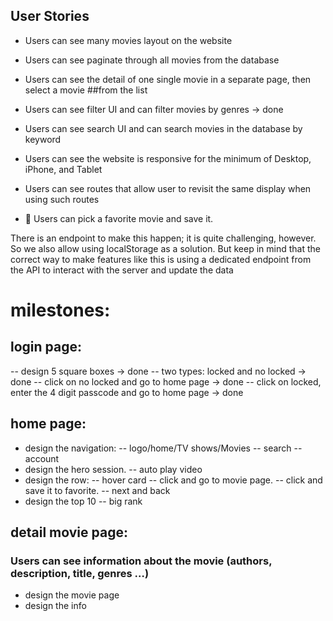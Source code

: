 ## User Stories

- Users can see many movies layout on the website

- Users can see paginate through all movies from the database

- Users can see the detail of one single movie in a separate page, then select a movie ##from the list

- Users can see filter UI and can filter movies by genres -> done

- Users can see search UI and can search movies in the database by keyword

- Users can see the website is responsive for the minimum of Desktop, iPhone, and Tablet

- Users can see routes that allow user to revisit the same display when using such routes

- 🚀 Users can pick a favorite movie and save it.

There is an endpoint to make this happen; it is quite challenging, however. So we also allow using localStorage as a solution. But keep in mind that the correct way to make features like this is using a dedicated endpoint from the API to interact with the server and update the data

# milestones:

## login page:

-- design 5 square boxes -> done
-- two types: locked and no locked -> done
-- click on no locked and go to home page -> done
-- click on locked, enter the 4 digit passcode and go to home page -> done

## home page:

- design the navigation:
  -- logo/home/TV shows/Movies
  -- search
  -- account
- design the hero session.
  -- auto play video
- design the row:
  -- hover card
  -- click and go to movie page.
  -- click and save it to favorite.
  -- next and back
- design the top 10
  -- big rank

## detail movie page:

### Users can see information about the movie (authors, description, title, genres …)

- design the movie page
- design the info
